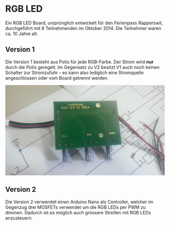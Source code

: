 # RGB LED

Ein RGB LED Board, ursprünglich entwickelt für den Ferienpass Rapperswil, durchgeführt mit 8 Teilnehmenden im Oktober 2014. Die Teilnehmer waren ca. 10 Jahre alt.

## Version 1

Die Version 1 besteht aus Potis für jede RGB-Farbe. Der Strom wird **nur** durch die Potis geregelt. Im Gegensatz zu V2 besitzt V1 auch noch keinen Schalter zur Stromzufuhr - es kann also lediglich eine Stromquelle angeschlossen oder vom Board getrennt werden.

![foto v1][photo-v1-back]

## Version 2

Die Version 2 verwendet einen Arduino Nano als Controller, welcher im Gegenzug drei MOSFETs verwendet um die RGB LEDs per PWM zu dimmen. Dadurch ist es möglich auch grössere Streifen mit RGB LEDs anzusteuern.


[photo-v1-back]: https://raw.githubusercontent.com/coredump-ch/rgb-led/master/v1/photo_v1_back.jpg
